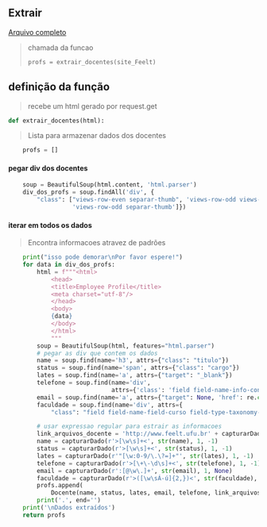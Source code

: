 
## Extrair 
[Arquivo completo](src/Sites.py)
> chamada da funcao
> ```python
> profs = extrair_docentes(site_Feelt)
> ```


## definição da função
> recebe um html gerado por request.get
```python
def extrair_docentes(html):
```
> Lista para armazenar dados dos docentes

```python
    profs = []
```

####  pegar div dos docentes

```python
    soup = BeautifulSoup(html.content, 'html.parser')
    div_dos_profs = soup.findAll('div', {
        "class": ["views-row-even separar-thumb", 'views-row-odd views-row-first separar-thumb',
                  'views-row-odd separar-thumb']})
```
#### iterar em todos os dados
> Encontra informacoes atravez de padrões
```python    
    print("isso pode demorar\nPor favor espere!")
    for data in div_dos_profs:
        html = f"""<html>
            <head>
            <title>Employee Profile</title>
            <meta charset="utf-8"/>
            </head> 
            <body>
            {data}
            </body>
            </html>
            """
        soup = BeautifulSoup(html, features="html.parser")
        # pegar as div que contem os dados
        name = soup.find(name='h3', attrs={"class": "titulo"})
        status = soup.find(name='span', attrs={"class": "cargo"})
        lates = soup.find(name='a', attrs={"target": "_blank"})
        telefone = soup.find(name='div',
                             attrs={'class': 'field field-name-info-contato field-type-ds field-label-hidden'})
        email = soup.find(name='a', attrs={"target": None, 'href': re.compile(r'mailto:.+')})
        faculdade = soup.find(name='div', attrs={
            "class": "field field-name-field-curso field-type-taxonomy-term-reference field-label-hidden"})

        # usar expressao regular para estrair as informacoes
        link_arquivos_docente = 'http://www.feelt.ufu.br' + capturarDado(r'"/[\w:0-9/\.\?=-]+"', str(name), 1, -1)
        name = capturarDado(r'>[\w\s]+<', str(name), 1, -1)
        status = capturarDado(r'>[\w\s]+<', str(status), 1, -1)
        lates = capturarDado(r'"[\w:0-9/\.\?=]+"', str(lates), 1, -1)
        telefone = capturarDado(r'>[\+\-\d\s]+<', str(telefone), 1, -1)
        email = capturarDado(r':[@\w\.]+', str(email), 1, None)
        faculdade = capturarDado(r'>([\w\sÁ-ú]{2,})<', str(faculdade), 1, -1)
        profs.append(
            Docente(name, status, lates, email, telefone, link_arquivos_docente, faculdade, ).getPlanoDocente())
        print('.', end='')
    print('\nDados extraídos')
    return profs
```

